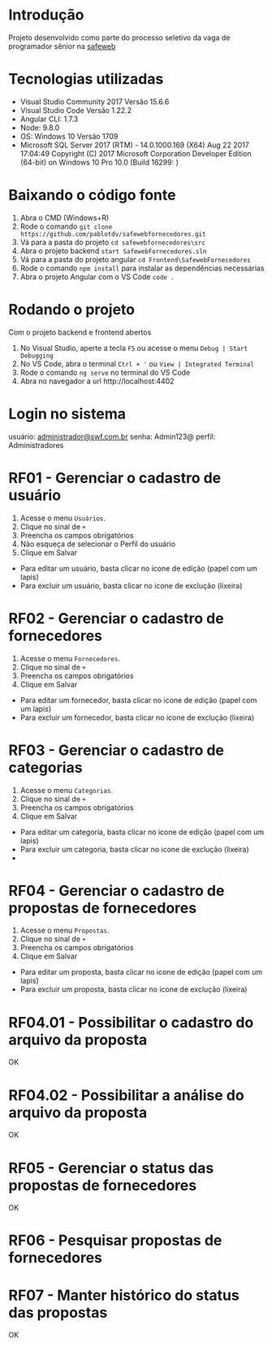 # Introdução
Projeto desenvolvido como parte do processo seletivo da vaga de programador sênior na [safeweb](https://safeweb.com.br/)

# Tecnologias utilizadas
- Visual Studio Community 2017 Versão 15.6.6
- Visual Studio Code Versão 1.22.2
- Angular CLI: 1.7.3
- Node: 9.8.0
- OS: Windows 10 Versão 1709
- Microsoft SQL Server 2017 (RTM) - 14.0.1000.169 (X64)   Aug 22 2017 17:04:49   Copyright (C) 2017 Microsoft Corporation  Developer Edition (64-bit) on Windows 10 Pro 10.0 <X64> (Build 16299: ) 

# Baixando o código fonte
1. Abra o CMD (Windows+R)
2. Rode o comando `git clone https://github.com/pablotdv/safewebfornecedores.git`
3. Vá para a pasta do projeto `cd safewebfornecedores\src`
4. Abra o projeto backend `start SafewebFornecedores.sln`
5. Vá para a pasta do projeto angular `cd Frontend\SafewebFornecedores`
6. Rode o comando `npm install` para instalar as dependências necessárias
7. Abra o projeto Angular com o VS Code `code .`

# Rodando o projeto
Com o projeto backend e frontend abertos
1. No Visual Studio, aperte a tecla `F5` ou acesse o menu `Debug | Start Debugging`
2. No VS Code, abra o terminal `Ctrl + '` ou `View | Integrated Terminal`
3. Rode o comando `ng serve` no terminal do VS Code
4. Abra no navegador a url http://localhost:4402

# Login no sistema
usuário: administrador@swf.com.br
senha: Admin123@
perfíl: Administradores

# RF01 - Gerenciar o cadastro de usuário
1. Acesse o menu `Usuários`.
2. Clique no sinal de `+`
3. Preencha os campos obrigatórios
4. Não esqueça de selecionar o Perfíl do usuário
5. Clique em Salvar
- Para editar um usuário, basta clicar no icone de edição (papel com um lapis)
- Para excluir um usuário, basta clicar no icone de exclução (lixeira)

# RF02 - Gerenciar o cadastro de fornecedores
1. Acesse o menu `Fornecedores`.
2. Clique no sinal de `+`
3. Preencha os campos obrigatórios
4. Clique em Salvar
- Para editar um fornecedor, basta clicar no icone de edição (papel com um lapis)
- Para excluir um fornecedor, basta clicar no icone de exclução (lixeira)

# RF03 - Gerenciar o cadastro de categorias
1. Acesse o menu `Categorias`.
2. Clique no sinal de `+`
3. Preencha os campos obrigatórios
4. Clique em Salvar
- Para editar um categoria, basta clicar no icone de edição (papel com um lapis)
- Para excluir um categoria, basta clicar no icone de exclução (lixeira)
- 
# RF04 - Gerenciar o cadastro de propostas de fornecedores
1. Acesse o menu `Propostas`.
2. Clique no sinal de `+`
3. Preencha os campos obrigatórios
4. Clique em Salvar
- Para editar um proposta, basta clicar no icone de edição (papel com um lapis)
- Para excluir um proposta, basta clicar no icone de exclução (lixeira)

# RF04.01 - Possibilitar o cadastro do arquivo da proposta
OK

# RF04.02 - Possibilitar a análise do arquivo da proposta
OK

# RF05 - Gerenciar o status das propostas de fornecedores
OK

# RF06 - Pesquisar propostas de fornecedores

# RF07 - Manter histórico do status das propostas
OK